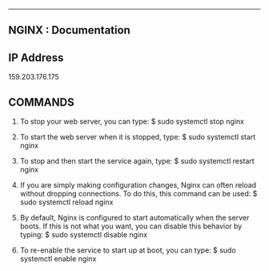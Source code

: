 ------------------------------------
NGINX : Documentation
------------------------------------

IP Address
---------------------
159.203.176.175

COMMANDS
---------------------
1)  To stop your web server, you can type:
	$	sudo systemctl stop nginx

2)  To start the web server when it is stopped, type:
	$	sudo systemctl start nginx

3)  To stop and then start the service again, type:
	$	sudo systemctl restart nginx

4)  If you are simply making configuration changes, Nginx can often reload without dropping connections. 
   	To do this, this command can be used:
	$	sudo systemctl reload nginx

5)  By default, Nginx is configured to start automatically when the server boots. 
	If this is not what you want, you can disable this behavior by typing:
	$	sudo systemctl disable nginx

6)  To re-enable the service to start up at boot, you can type:
	$	sudo systemctl enable nginx